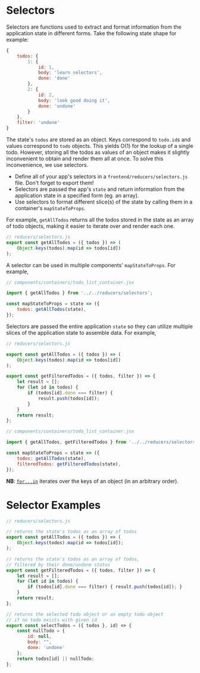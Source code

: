 # Selectors

Selectors are functions used to extract and format information from the
application state in different forms. Take the following state shape for
example:

```javascript
{
	todos: {
		1: {
			id: 1,
			body: 'learn selectors',
			done: 'done'
		},
		2: {
			id: 2,
			body: 'look good doing it',
			done: 'undone'
		}
	},
	filter: 'undone'
}
```

The state's `todos` are stored as an object. Keys correspond to `todo.id`s and
values correspond to `todo` objects. This yields O(1) for the lookup of a single
todo. However, storing all the todos as values of an object makes it slightly
inconvenient to obtain and render them all at once. To solve this inconvenience,
we use selectors.

* Define all of your app's selectors in a `frontend/reducers/selectors.js` file. Don't forget to export them!
* Selectors are passed the app's `state` and return information from the application state in a specified form (eg. an array).
* Use selectors to format different slice(s) of the state by calling them in a container's `mapStateToProps`.

For example, `getAllTodos` returns all the todos stored in the state as an array
of todo objects, making it easier to iterate over and render each one.

```js
// reducers/selectors.js
export const getAllTodos = ({ todos }) => (
	Object.keys(todos).map(id => todos[id])
);
```

A selector can be used in multiple components' `mapStateToProps`. For example,

```js
// components/containers/todo_list_container.jsx

import { getAllTodos } from '../../reducers/selectors';

const mapStateToProps = state => ({
	todos: getAllTodos(state),
});
```

Selectors are passed the entire application `state` so they can utilize
multiple slices of the application state to assemble data. For example,

```js
// reducers/selectors.js

export const getAllTodos = ({ todos }) => (
	Object.keys(todos).map(id => todos[id])
);

export const getFilteredTodos = ({ todos, filter }) => {
	let result = [];
	for (let id in todos) {
		if (todos[id].done === filter) {
			result.push(todos[id]);
		}
	}
	return result;
};

```

```js
// components/containers/todo_list_container.jsx

import { getAllTodos, getFilteredTodos } from '../../reducers/selectors';

const mapStateToProps = state => ({
	todos: getAllTodos(state),
	filteredTodos: getFilteredTodos(state),
});
```

**NB**: [`for...in`][for-in] iterates over the keys of an object (in an arbitrary order).

[for-in]: https://developer.mozilla.org/en-US/docs/Web/JavaScript/Reference/Statements/for...in

# Selector Examples

```js
// reducers/selectors.js

// returns the state's todos as an array of todos
export const getAllTodos = ({ todos }) => (
	Object.keys(todos).map(id => todos[id]);
);

// returns the state's todos as an array of todos,
// filtered by their done/undone status
export const getFilteredTodos = ({ todos, filter }) => {
	let result = [];
	for (let id in todos) {
		if (todos[id].done === filter) { result.push(todos[id]); }
	}
	return result;
};

// returns the selected todo object or an empty todo object
// if no todo exists with given id
export const selectTodos = ({ todos }, id) => {
	const nullTodo = {
		id: null,
		body: "",
		done: 'undone'
	};
	return todos[id] || nullTodo;
};
```
